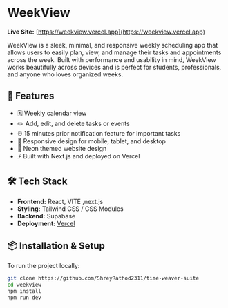 # WeekView

**Live Site:** [https://weekview.vercel.app](https://weekview.vercel.app)

WeekView is a sleek, minimal, and responsive weekly scheduling app that allows users to easily plan, view, and manage their tasks and appointments across the week. Built with performance and usability in mind, WeekView works beautifully across devices and is perfect for students, professionals, and anyone who loves organized weeks.

## 🚀 Features

- 🗓️ Weekly calendar view
- ✏️ Add, edit, and delete tasks or events
- ⏰ 15 minutes prior notification feature for important tasks
- 📱 Responsive design for mobile, tablet, and desktop
- 🎨 Neon themed website design 
- ⚡ Built with Next.js and deployed on Vercel

## 🛠️ Tech Stack

- **Frontend:** React, VITE ,next.js
- **Styling:** Tailwind CSS / CSS Modules 
- **Backend:** Supabase
- **Deployment:** [Vercel](https://vercel.com)

## 📦 Installation & Setup

To run the project locally:

```bash
git clone https://github.com/ShreyRathod2311/time-weaver-suite
cd weekview
npm install
npm run dev
